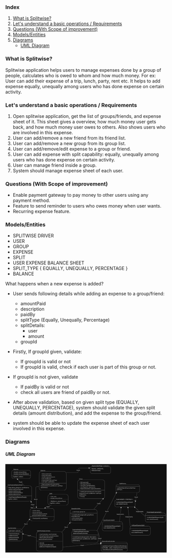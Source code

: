 ### Index
1. [What is Splitwise?](#what-is-splitwise)
2. [Let's understand a basic operations / Requirements](#lets-understand-a-basic-operations--requirements)  
3. [Questions (With Scope of improvement)](#questions-with-scope-of-improvement)
4. [Models/Entities](#modelsentities)
5. [Diagrams](#diagrams)
    * [UML Diagram](#uml-diagram)

### What is Splitwise?
Splitwise application helps users to manage expenses done by a group of people, calculates who is owed to whom and how much money. For ex: User can add their expense of a trip, lunch, party, rent etc. It helps to add expense equally, unequally among users who has done expense on certain activity.  

### Let's understand a basic operations / Requirements
1. Open splitwise application, get the list of groups/friends, and expense sheet of it. This sheet gives a overview, how much money user gets back, and how much money user owes to others. Also shows users who are involved in this expense.
2. User can add/remove a new friend from its friend list.
3. User can add/remove a new group from its group list.
4. User can add/remove/edit expense to a group or friend. 
5. User can add expense with split capability: equally, unequally among users who has done expense on certain activity.
6. User can manage friend inside a group.
7. System should manage expense sheet of each user.

### Questions (With Scope of improvement)
* Enable payment gateway to pay money to other users using any payment method.
* Feature to send reminder to users who owes money when user wants.
* Recurring expense feature.

### Models/Entities
* SPLITWISE DRIVER
* USER
* GROUP
* EXPENSE
* SPLIT
* USER EXPENSE BALANCE SHEET
* SPLIT_TYPE { EQUALLY, UNEQUALLY, PERCENTAGE }
* BALANCE

What happens when a new expense is added?
- User sends following details while adding an expense to a group/friend:
    - amountPaid
    - description
    - paidBy
    - splitType (Equally, Unequally, Percentage)
    - splitDetails: 
        - user
        - amount
    - groupId

- Firstly, If groupId given, validate: 
    - If groupId is valid or not
    - If groupId is valid, check if each user is part of this group or not.

- If groupId is not given, validate
    - If paidBy is valid or not
    - check all users are friend of paidBy or not.

- After above validation, based on given split type (EQUALLY, UNEQUALLY, PERCENTAGE), system should validate the given split details (amount distribution), and add the expense to the group/friend.

- system should be able to update the expense sheet of each user involved in this expense.

### Diagrams
##### UML Diagram
![Splitwise UML Diagram](./SplitWiseUML.png)